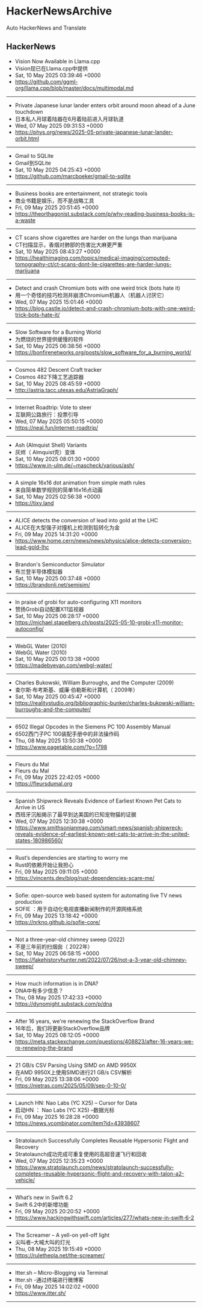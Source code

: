 # HackerNewsArchive
Auto HackerNews and Translate

## HackerNews
* Vision Now Available in Llama.cpp
* Vision现已在Llama.cpp中提供
* Sat, 10 May 2025 03:39:46 +0000
* https://github.com/ggml-org/llama.cpp/blob/master/docs/multimodal.md
----
* Private Japanese lunar lander enters orbit around moon ahead of a June touchdown
* 日本私人月球着陆器在6月着陆前进入月球轨道
* Wed, 07 May 2025 09:31:53 +0000
* https://phys.org/news/2025-05-private-japanese-lunar-lander-orbit.html
----
* Gmail to SQLite
* Gmail到SQLite
* Sat, 10 May 2025 04:25:43 +0000
* https://github.com/marcboeker/gmail-to-sqlite
----
* Business books are entertainment, not strategic tools
* 商业书籍是娱乐，而不是战略工具
* Fri, 09 May 2025 20:51:45 +0000
* https://theorthagonist.substack.com/p/why-reading-business-books-is-a-waste
----
* CT scans show cigarettes are harder on the lungs than marijuana
* CT扫描显示，香烟对肺部的伤害比大麻更严重
* Sat, 10 May 2025 08:43:27 +0000
* https://healthimaging.com/topics/medical-imaging/computed-tomography-ct/ct-scans-dont-lie-cigarettes-are-harder-lungs-marijuana
----
* Detect and crash Chromium bots with one weird trick (bots hate it)
* 用一个奇怪的技巧检测并崩溃Chromium机器人（机器人讨厌它）
* Wed, 07 May 2025 15:01:46 +0000
* https://blog.castle.io/detect-and-crash-chromium-bots-with-one-weird-trick-bots-hate-it/
----
* Slow Software for a Burning World
* 为燃烧的世界提供缓慢的软件
* Sat, 10 May 2025 06:38:56 +0000
* https://bonfirenetworks.org/posts/slow_software_for_a_burning_world/
----
* Cosmos 482 Descent Craft tracker
* Cosmos 482下降工艺追踪器
* Sat, 10 May 2025 08:45:59 +0000
* http://astria.tacc.utexas.edu/AstriaGraph/
----
* Internet Roadtrip: Vote to steer
* 互联网公路旅行：投票引导
* Wed, 07 May 2025 05:50:15 +0000
* https://neal.fun/internet-roadtrip/
----
* Ash (Almquist Shell) Variants
* 灰烬（ Almquist壳）变体
* Sat, 10 May 2025 08:01:30 +0000
* https://www.in-ulm.de/~mascheck/various/ash/
----
* A simple 16x16 dot animation from simple math rules
* 来自简单数学规则的简单16x16点动画
* Sat, 10 May 2025 02:56:38 +0000
* https://tixy.land
----
* ALICE detects the conversion of lead into gold at the LHC
* ALICE在大型强子对撞机上检测到铅转化为金
* Fri, 09 May 2025 14:31:20 +0000
* https://www.home.cern/news/news/physics/alice-detects-conversion-lead-gold-lhc
----
* Brandon's Semiconductor Simulator
* 布兰登半导体模拟器
* Sat, 10 May 2025 00:37:48 +0000
* https://brandonli.net/semisim/
----
* In praise of grobi for auto-configuring X11 monitors
* 赞扬Grobi自动配置X11监视器
* Sat, 10 May 2025 06:28:17 +0000
* https://michael.stapelberg.ch/posts/2025-05-10-grobi-x11-monitor-autoconfig/
----
* WebGL Water (2010)
* WebGL Water (2010)
* Sat, 10 May 2025 00:13:38 +0000
* https://madebyevan.com/webgl-water/
----
* Charles Bukowski, William Burroughs, and the Computer (2009)
* 查尔斯·布考斯基、威廉·伯勒斯和计算机（ 2009年）
* Sat, 10 May 2025 00:45:47 +0000
* https://realitystudio.org/bibliographic-bunker/charles-bukowski-william-burroughs-and-the-computer/
----
* 6502 Illegal Opcodes in the Siemens PC 100 Assembly Manual
* 6502西门子PC 100装配手册中的非法操作码
* Thu, 08 May 2025 13:50:38 +0000
* https://www.pagetable.com/?p=1798
----
* Fleurs du Mal
* Fleurs du Mal
* Fri, 09 May 2025 22:42:05 +0000
* https://fleursdumal.org
----
* Spanish Shipwreck Reveals Evidence of Earliest Known Pet Cats to Arrive in US
* 西班牙沉船揭示了最早到达美国的已知宠物猫的证据
* Wed, 07 May 2025 12:30:38 +0000
* https://www.smithsonianmag.com/smart-news/spanish-shipwreck-reveals-evidence-of-earliest-known-pet-cats-to-arrive-in-the-united-states-180986560/
----
* Rust’s dependencies are starting to worry me
* Rust的依赖开始让我担心
* Fri, 09 May 2025 09:11:05 +0000
* https://vincents.dev/blog/rust-dependencies-scare-me/
----
* Sofie: open-source web based system for automating live TV news production
* SOFIE ：用于自动化电视直播新闻制作的开源网络系统
* Fri, 09 May 2025 13:18:42 +0000
* https://nrkno.github.io/sofie-core/
----
* Not a three-year-old chimney sweep (2022)
* 不是三年前的扫烟囱（ 2022年）
* Sat, 10 May 2025 06:58:15 +0000
* https://fakehistoryhunter.net/2022/07/26/not-a-3-year-old-chimney-sweep/
----
* How much information is in DNA?
* DNA中有多少信息？
* Thu, 08 May 2025 17:42:33 +0000
* https://dynomight.substack.com/p/dna
----
* After 16 years, we're renewing the StackOverflow Brand
* 16年后，我们将更新StackOverflow品牌
* Sat, 10 May 2025 08:12:05 +0000
* https://meta.stackexchange.com/questions/408823/after-16-years-we-re-renewing-the-brand
----
* 21 GB/s CSV Parsing Using SIMD on AMD 9950X
* 在AMD 9950X上使用SIMD进行21 GB/s CSV解析
* Fri, 09 May 2025 13:38:06 +0000
* https://nietras.com/2025/05/09/sep-0-10-0/
----
* Launch HN: Nao Labs (YC X25) – Cursor for Data
* 启动HN ： Nao Labs (YC X25) –数据光标
* Fri, 09 May 2025 16:28:28 +0000
* https://news.ycombinator.com/item?id=43938607
----
* Stratolaunch Successfully Completes Reusable Hypersonic Flight and Recovery
* Stratolaunch成功完成可重复使用的高超音速飞行和回收
* Wed, 07 May 2025 12:35:23 +0000
* https://www.stratolaunch.com/news/stratolaunch-successfully-completes-reusable-hypersonic-flight-and-recovery-with-talon-a2-vehicle/
----
* What’s new in Swift 6.2
* Swift 6.2中的新增功能
* Fri, 09 May 2025 20:20:52 +0000
* https://www.hackingwithswift.com/articles/277/whats-new-in-swift-6-2
----
* The Screamer – A yell-on yell-off light
* 尖叫者–大喊大叫的灯光
* Thu, 08 May 2025 19:15:49 +0000
* https://rulethepla.net/the-screamer/
----
* Itter.sh – Micro-Blogging via Terminal
* Itter.sh -通过终端进行微博客
* Fri, 09 May 2025 14:02:02 +0000
* https://www.itter.sh/
----

